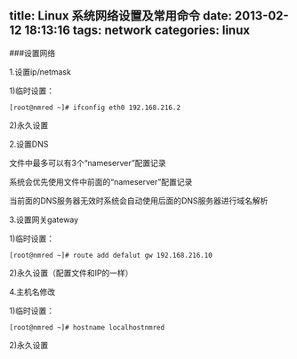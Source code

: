 title: Linux 系统网络设置及常用命令
date: 2013-02-12 18:13:16
tags: network 
categories: linux
---

###设置网络

1.设置ip/netmask

1)临时设置：

	[root@nmred ~]# ifconfig eth0 192.168.216.2

2)永久设置

2.设置DNS

文件中最多可以有3个“nameserver”配置记录

系统会优先使用文件中前面的“nameserver”配置记录

当前面的DNS服务器无效时系统会自动使用后面的DNS服务器进行域名解析

3.设置网关gateway

1)临时设置：

	[root@nmred ~]# route add defalut gw 192.168.216.10

2)永久设置（配置文件和IP的一样）

4.主机名修改

1)临时设置：

	[root@nmred ~]# hostname localhostnmred

2)永久设置
